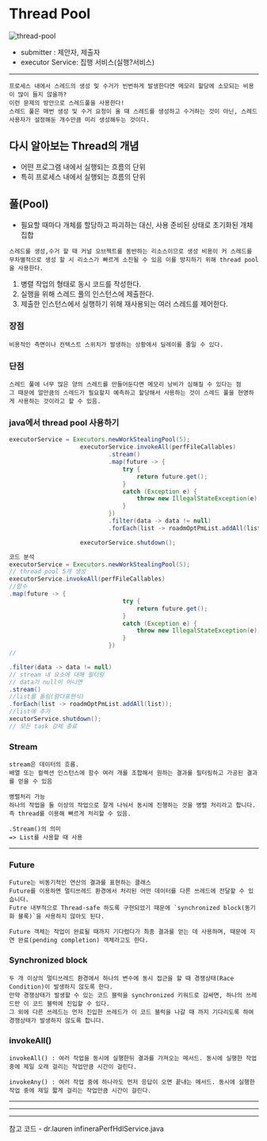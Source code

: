 # Thread Pool
![thread-pool](https://user-images.githubusercontent.com/97263974/185004981-c0e9d37b-3d24-4ec0-9a16-10d830c34859.jpg)

- submitter : 제안자, 제출자
- executor Service: 집행 서비스(실행?서비스)
---
```
프로세스 내에서 스레드의 생성 및 수거가 빈번하게 발생한다면 메모리 할당에 소모되는 비용이 많이 들지 않을까? 
이런 문제의 방안으로 스레드풀을 사용한다!
스레드 풀은 매번 생성 및 수거 요청이 올 때 스레드를 생성하고 수거하는 것이 아닌, 스레드 사용자가 설정해둔 개수만큼 미리 생성해두는 것이다.
```

## 다시 알아보는 Thread의 개념
- 어떤 프로그램 내에서 실행되는 흐름의 단위
- 특히 프로세스 내에서 실행되는 흐름의 단위

## 풀(Pool)
- 필요할 때마다 개체를 할당하고 파괴하는 대신, 사용 준비된 상태로 초기화된 개체 집합

```
스레드를 생성,수거 할 때 커널 오브젝트를 동반하는 리소스이므로 생성 비용이 커 스레드를 무차별적으로 생성 할 시 리소스가 빠르게 소진될 수 있음 이를 방지하기 위해 thread pool을 사용한다.
```
1. 병렬 작업의 형태로 동시 코드를 작성한다.
2. 실행을 위해 스레드 풀의 인스턴스에 제출한다.
3. 제출한 인스턴스에서 실행하기 위해 재사용되는 여러 스레드를 제어한다.

### 장점
    비용적인 측면이나 컨텍스트 스위치가 발생하는 상황에서 딜레이를 줄일 수 있다.

### 단점
    스레드 풀에 너무 많은 양의 스레드를 만들어둔다면 메모리 낭비가 심해질 수 있다는 점
    그 때문에 얼만큼의 스레드가 필요할지 예측하고 할당해서 사용하는 것이 스레드 풀을 현명하게 사용하는 것이라고 할 수 있음.

### java에서 thread pool 사용하기
```java
executorService = Executors.newWorkStealingPool(5);
                    executorService.invokeAll(perfFileCallables)
                            .stream()
                            .map(future -> {
                                try {
                                    return future.get();
                                }
                                catch (Exception e) {
                                    throw new IllegalStateException(e);
                                }
                            })
                            .filter(data -> data != null)
                            .forEach(list -> roadmOptPmList.addAll(list));

                    executorService.shutdown();
```
```java
코드 분석
executorService = Executors.newWorkStealingPool(5);
// thread pool 5개 생성
executorService.invokeAll(perfFileCallables)
//함수
.map(future -> {
                                try {
                                    return future.get();
                                }
                                catch (Exception e) {
                                    throw new IllegalStateException(e);
                                }
                            })
//

.filter(data -> data != null)
// stream 내 요소에 대해 필터링
// data가 null이 아니면
.stream()
//list를 돌림(람다표현식)
.forEach(list -> roadmOptPmList.addAll(list));
//list에 추가
xecutorService.shutdown();
// 모든 task 강제 종료
```

### Stream
```
stream은 데이터의 흐름.
배열 또는 컬렉션 인스턴스에 함수 여러 개를 조합해서 원하는 결과를 필터링하고 가공된 결과를 얻을 수 있음

병렬처리 가능
하나의 작업을 둘 이상의 작업으로 잘게 나눠서 동시에 진행하는 것을 병렬 처리라고 합니다.
즉 thread를 이용해 빠르게 처리할 수 있음.

.Stream()의 의미
=> List를 사용할 때 사용

```
---
### Future
```
Future는 비동기적인 연산의 결과를 표현하는 클래스
Future를 이용하면 멀티쓰레드 환경에서 처리된 어떤 데이터를 다른 쓰레드에 전달할 수 있습니다.
Futre 내부적으로 Thread-safe 하도록 구현되었기 때문에 `synchronized block(동기화 블록)`을 사용하지 않아도 된다.

Future 객체는 작업이 완료될 때까지 기다렸다가 최종 결과를 얻는 데 사용하며, 때문에 지연 완료(pending completion) 객체라고도 한다.
```
### Synchronized block
```
두 개 이상의 멀티쓰레드 환경에서 하나의 변수에 동시 접근을 할 때 경쟁상태(Race Condition)이 발생하지 않도록 한다.
만약 경쟁상태가 발생할 수 있는 코드 블럭을 synchronized 키워드로 감싸면, 하나의 쓰레드만 이 코드 블럭에 진입할 수 있다.
그 외에 다른 쓰레드는 먼저 진입한 쓰레드가 이 코드 블럭을 나갈 때 까지 기다리도록 하여 경쟁상태가 발생하지 않도록 합니다.
```

### invokeAll()
```
invokeAll() : 여러 작업을 동시에 실행한뒤 결과를 가져오는 메서드. 동시에 실행한 작업 중에 제일 오래 걸리는 작업만큼 시간이 걸린다.

invokeAny() : 여러 작업 중에 하나라도 먼저 응답이 오면 끝내는 메서드. 동시에 실행한 작업 중에 제일 짧게 걸리는 작업만큼 시간이 걸린다.
```


---
---
---
참고 코드 - dr.lauren infineraPerfHdlService.java